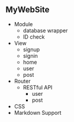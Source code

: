 MyWebSite
---
- Module
	- database wrapper
	- ID check
- View
	- signup
	- signin
	- home
	- user 
	- post 
- Router
	- RESTful API
		- user
		- post
- CSS
- Markdown Support